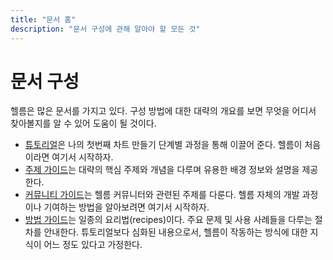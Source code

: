 ```yaml
---
title: "문서 홈"
description: "문서 구성에 관해 알아야 할 모든 것"
---
```


# 문서 구성

헬름은 많은 문서를 가지고 있다. 구성 방법에 대한 대략의 개요를 보면
무엇을 어디서 찾아볼지를 알 수 있어 도움이 될 것이다.

- [튜토리얼](intro)은 나의 첫번째 차트 만들기 단계별 과정을 통해 이끌어 준다.
  헬름이 처음이라면 여기서 시작하자.
- [주제 가이드](topics)는 대략의 핵심 주제와 개념을 다루며
  유용한 배경 정보와 설명을 제공한다.
- [커뮤니티 가이드](community)는 헬름 커뮤니터와 관련된 주제를 다룬다.
  헬름 자체의 개발 과정이나 기여하는 방법을 알아보려면 여기서 시작하자.
- [방법 가이드](howto)는 일종의 요리법(recipes)이다. 
  주요 문제 및 사용 사례들을 다루는 절차를 안내한다.
  튜토리얼보다 심화된 내용으로서, 헬름이 작동하는 방식에 대한 지식이 어느 정도 있다고 가정한다.
